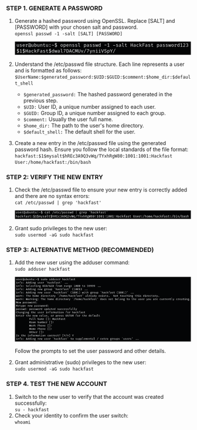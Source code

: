 ### **STEP 1. GENERATE A PASSWORD**

1.  Generate a hashed password using OpenSSL. Replace \[SALT\] and \[PASSWORD\] with your chosen salt and password.  
    `openssl passwd -1 -salt [SALT] [PASSWORD]`

    ![](../../img/Linux-Environment/153.png)
    
2.  Understand the /etc/passwd file structure. Each line represents a user and is formatted as follows:  
    `$UserName:$generated_password:$UID:$GUID:$comment:$home_dir:$default_shell`
    
    - `$generated_password:` The hashed password generated in the previous step.
    - `$UID:` User ID, a unique number assigned to each user.
    - `$GUID:` Group ID, a unique number assigned to each group.
    - `$comment:` Usually the user full name.
    - `$home_dir:` The path to the user's home directory.
    - `$default_shell:` The default shell for the user.
3.  Create a new entry in the /etc/passwd file using the generated password hash. Ensure you follow the local standards of the file format:  
    `hackfast:$1$mysalt$hREc3A9Q3vWq/TYxhRgW80:1001:1001:Hackfast User:/home/hackfast:/bin/bash`
    

### **STEP 2: VERIFY THE NEW ENTRY**

1.  Check the /etc/passwd file to ensure your new entry is correctly added and there are no syntax errors:  
    `cat /etc/passwd | grep 'hackfast'`  
    
    ![](../../img/Linux-Environment/154.png)

2.  Grant sudo privileges to the new user:  
    `sudo usermod -aG sudo hackfast`

### **STEP 3: ALTERNATIVE METHOD (RECOMMENDED)**

1.  Add the new user using the adduser command:  
    `sudo adduser hackfast`  
    
    ![](../../img/Linux-Environment/155.png)

    Follow the prompts to set the user password and other details.
2.  Grant administrative (sudo) privileges to the new user:  
    `sudo usermod -aG sudo hackfast`

### **STEP 4. TEST THE NEW ACCOUNT**

1.  Switch to the new user to verify that the account was created successfully:  
    `su - hackfast`
2.  Check your identity to confirm the user switch:  
    `whoami`